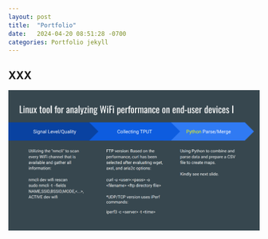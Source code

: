 ```yaml
---
layout: post
title:  "Portfolio"
date:   2024-04-20 08:51:28 -0700
categories: Portfolio jekyll
---
```


## XXX

![Example Image](./_images/_page1.png "Optional Title")